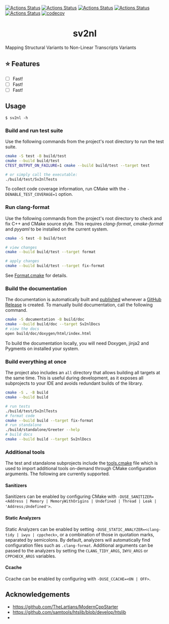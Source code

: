 [![Actions Status](https://github.com/ylab-hi/sv2nl/workflows/MacOS/badge.svg)](https://github.com/ylab-hi/sv2nl/ModernCppStarter/actions)
[![Actions Status](https://github.com/ylab-hi/sv2nl/workflows/Windows/badge.svg)](https://github.com/ylab-hi/sv2nl/ModernCppStarter/actions)
[![Actions Status](https://github.com/ylab-hi/sv2nl/workflows/Ubuntu/badge.svg)](https://github.com/ylab-hi/sv2nl/ModernCppStarter/actions)
[![Actions Status](https://github.com/ylab-hi/sv2nl/workflows/Style/badge.svg)](https://github.com/ylab-hi/sv2nl/ModernCppStarter/actions)
[![Actions Status](https://github.com/ylab-hi/sv2nl/workflows/Install/badge.svg)](https://github.com/TheLartians/ModernCppStarter/actions)
[![codecov](https://codecov.io/gh/TheLartians/ModernCppStarter/branch/master/graph/badge.svg)](https://codecov.io/gh/TheLartians/ModernCppStarter)

# <center> sv2nl

Mapping Structural Variants to Non-Linear Transcripts Variants

## :star: Features

- [ ] Fast!
- [ ] Fast!
- [ ] Fast!

## Usage

```console
$ sv2nl -h
```

### Build and run test suite

Use the following commands from the project's root directory to run the test suite.

```bash
cmake -S test -B build/test
cmake --build build/test
CTEST_OUTPUT_ON_FAILURE=1 cmake --build build/test --target test

# or simply call the executable:
./build/test/Sv2nlTests
```

To collect code coverage information, run CMake with the `-DENABLE_TEST_COVERAGE=1` option.

### Run clang-format

Use the following commands from the project's root directory to check and fix C++ and CMake source style.
This requires _clang-format_, _cmake-format_ and _pyyaml_ to be installed on the current system.

```bash
cmake -S test -B build/test

# view changes
cmake --build build/test --target format

# apply changes
cmake --build build/test --target fix-format
```

See [Format.cmake](https://github.com/TheLartians/Format.cmake) for details.

### Build the documentation

The documentation is automatically built and [published](https://github.com/ylab-hi/sv2nl) whenever a [GitHub Release](https://help.github.com/en/github/administering-a-repository/managing-releases-in-a-repository) is created.
To manually build documentation, call the following command.

```bash
cmake -S documentation -B build/doc
cmake --build build/doc --target Sv2nlDocs
# view the docs
open build/doc/doxygen/html/index.html
```

To build the documentation locally, you will need Doxygen, jinja2 and Pygments on installed your system.

### Build everything at once

The project also includes an `all` directory that allows building all targets at the same time.
This is useful during development, as it exposes all subprojects to your IDE and avoids redundant builds of the library.

```bash
cmake -S . -B build
cmake --build build

# run tests
./build/test/Sv2nlTests
# format code
cmake --build build --target fix-format
# run standalone
./build/standalone/Greeter --help
# build docs
cmake --build build --target Sv2nlDocs
```

### Additional tools

The test and standalone subprojects include the [tools.cmake](cmake/tools.cmake) file which is used to import additional tools on-demand through CMake configuration arguments.
The following are currently supported.

#### Sanitizers

Sanitizers can be enabled by configuring CMake with `-DUSE_SANITIZER=<Address | Memory | MemoryWithOrigins | Undefined | Thread | Leak | 'Address;Undefined'>`.

#### Static Analyzers

Static Analyzers can be enabled by setting `-DUSE_STATIC_ANALYZER=<clang-tidy | iwyu | cppcheck>`, or a combination of those in quotation marks, separated by semicolons.
By default, analyzers will automatically find configuration files such as `.clang-format`.
Additional arguments can be passed to the analyzers by setting the `CLANG_TIDY_ARGS`, `IWYU_ARGS` or `CPPCHECK_ARGS` variables.

#### Ccache

Ccache can be enabled by configuring with `-DUSE_CCACHE=<ON | OFF>`.

## Acknowledgements

- https://github.com/TheLartians/ModernCppStarter
- https://github.com/samtools/htslib/blob/develop/htslib
-
